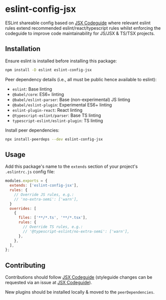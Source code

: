 # eslint-config-jsx

ESLint shareable config based on [JSX Codeguide] where relevant eslint rules extend recommended eslint/react/typescript rules whilst enforcing the codeguide to improve code maintainability for JS/JSX & TS/TSX projects.

## Installation
Ensure eslint is installed before installing this package:
```bash
npm install -D eslint eslint-config-jsx
```

Peer dependency details (i.e., all must be public hence available to eslint):
- `eslint`: Base linting
- `@babel/core`: ES6+ linting
- `@babel/eslint-parser`: Base (non-experimental) JS linting
- `@babel/eslint-plugin`: Experimental ES6+ linting
- `eslint-plugin-react`: React linting
- `@typescript-eslint/parser`: Base TS linting
- `typescript-eslint/eslint-plugin`: TS linting

Install peer dependencies:
```bash
npx install-peerdeps --dev eslint-config-jsx
```

## Usage
Add this package's name to the `extends` section of your project's `.eslintrc.js` config file:

```js
modules.exports = {
  extends: ['eslint-config-jsx'],
  rules: {
    // Override JS rules, e.g.:
    // 'no-extra-semi': ['warn'],
  }
  overrides: [
    {
      files: ['**/*.ts', '**/*.tsx'],
      rules: {
        // Override TS rules, e.g.:
        // '@typescript-eslint/no-extra-semi': ['warn'],
      },
    },
  ],
};
```

## Contributing

Contributions should follow [JSX Codeguide] (styleguide changes can be requested via an issue at [JSX Codeguide]).

New plugins should be installed locally & moved to the `peerDependencies`.

[JSX Codeguide]: https://github.com/surajs02/jsx-codeguide